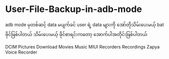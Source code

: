 # User-File-Backup-in-adb-mode
adb mode မှတစ်ဆင့် data မပျက်ခင် user ရဲ့ data များကို အော်တိုသိမ်းပေးမယ့် bat ဖိုင်ဖြစ်ပါတယ်
သိမ်းပေးမယ့် ဖိုင်စာရင်းကတော့ အောက်ပါအတိုင်းဖြစ်ပါတယ်

DCIM
Pictures
Download
Movies
Music
MIUI
Recorders
Recordings
Zapya
Voice Recorder